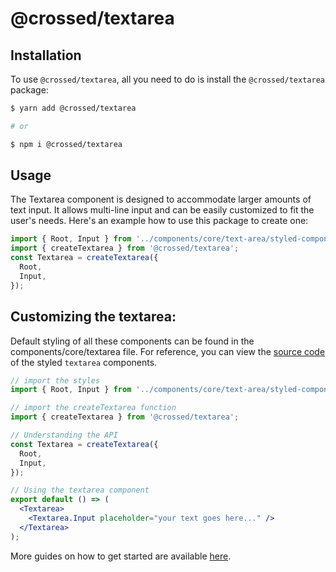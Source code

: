 # @crossed/textarea

## Installation

To use `@crossed/textarea`, all you need to do is install the
`@crossed/textarea` package:

```sh
$ yarn add @crossed/textarea

# or

$ npm i @crossed/textarea
```

## Usage

The Textarea component is designed to accommodate larger amounts of text input. It allows multi-line input and can be easily customized to fit the user's needs. Here's an example how to use this package to create one:

```jsx
import { Root, Input } from '../components/core/text-area/styled-components';
import { createTextarea } from '@crossed/textarea';
const Textarea = createTextarea({
  Root,
  Input,
});
```

## Customizing the textarea:

Default styling of all these components can be found in the components/core/textarea file. For reference, you can view the [source code](https://github.com/gluestack/gluestack-ui/blob/development/example/storybook/src/ui-components/Textarea/index.tsx) of the styled `textarea` components.

```jsx
// import the styles
import { Root, Input } from '../components/core/text-area/styled-components';

// import the createTextarea function
import { createTextarea } from '@crossed/textarea';

// Understanding the API
const Textarea = createTextarea({
  Root,
  Input,
});

// Using the textarea component
export default () => (
  <Textarea>
    <Textarea.Input placeholder="your text goes here..." />
  </Textarea>
);
```

More guides on how to get started are available
[here](https://ui.gluestack.io/docs/components/forms/text-area).
